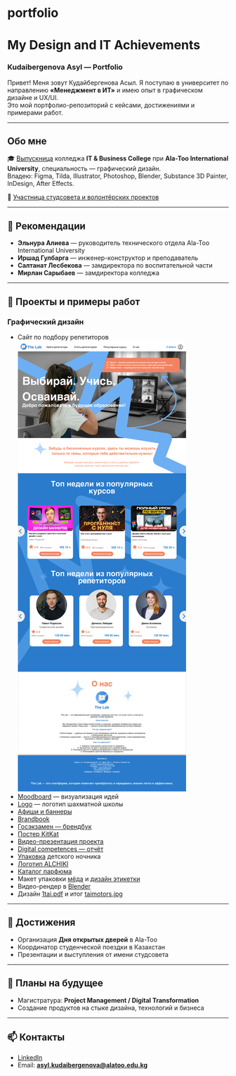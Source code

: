 # portfolio

# My Design and IT Achievements  
### Kudaibergenova Asyl — Portfolio

Привет! Меня зовут Кудайбергенова Асыл. Я поступаю в университет по направлению **«Менеджмент в ИТ»** и имею опыт в графическом дизайне и UX/UI.  
Это мой портфолио-репозиторий с кейсами, достижениями и примерами работ.

---

## Обо мне

🎓 [Выпускница](вручение.jpg) колледжа **IT & Business College** при **Ala-Too International University**, специальность — графический дизайн.  
Владею: Figma, Tilda, Illustrator, Photoshop, Blender, Substance 3D Painter, InDesign, After Effects.  

👥 [Участница студсовета и волонтёрских проектов](itBUS.jpg)

---

## 🧾 Рекомендации

- **Эльнура Алиева** — руководитель технического отдела Ala-Too International University  
- **Иршад Гулбарга** — инженер-конструктор и преподаватель  
- **Салтанат Лесбекова** — замдиректора по воспитательной части  
- **Мирлан Сарыбаев** — замдиректора колледжа  

---

## 📂 Проекты и примеры работ  
### Графический дизайн

- Сайт по подбору репетиторов  
  ![Посмотреть](работагруппсайт.png)
- [Moodboard](мудборд.pdf) — визуализация идей  
- [Logo](заданиелогошахматы.pdf) — логотип шахматной школы  
- [Афиши и баннеры](постерыкконцертам.pdf)  
- [Brandbook](брендбукR.pdf)  
- [Госэкзамен — брендбук](брендбукгосы.pdf)  
- [Постер KitKat](постеркиткат.pdf)  
- [Видео-презентация проекта](https://drive.google.com/file/d/1Bs2hStFzIyAGAYoFFvHL0yE9jzg4Fh8H/view?usp=sharing)  
- [Digital competences — отчёт](https://drive.google.com/file/d/1Xgas1cUcHYclF5-0DdbwG6AmGmdgyxOw/view?usp=sharing)  
- [Упаковка](https://drive.google.com/file/d/1BdODFOfgFJtE2K7YkG0-mVM2D8zokBIB/view?usp=sharing) детского ночника  
- [Логотип ALCHIKI](https://drive.google.com/file/d/1ICoQifaHdQeXGbxZQA9Z4ESzb0WUP8FQ/view?usp=sharing)  
- [Каталог парфюма](https://drive.google.com/file/d/1XqmutVdKr48iafliYixKwxxVec8Xufqf/view?usp=sharing)  
- Макет упаковки [мёда](https://drive.google.com/file/d/1USVyKMyD007KSAUnyyXr4mD8b0LRC0ry/view?usp=sharing) и [дизайн этикетки](https://drive.google.com/file/d/1q7EyPXrpmzZTeNouAxFNPtu37M6o8C7e/view?usp=sharing)  
- Видео-рендер в [Blender](https://drive.google.com/file/d/16BQIUkQ1rFbQSUYs4lkDrMA-I73kC6q9/view?usp=sharing)  
- Дизайн [1tai.pdf](1tai.pdf) и итог [taimotors.jpg](taimotors.jpg)

---

## 🌟 Достижения

- Организация **Дня открытых дверей** в Ala-Too  
- Координатор студенческой поездки в Казахстан  
- Презентации и выступления от имени студсовета  

---

## 🎯 Планы на будущее

- Магистратура: **Project Management / Digital Transformation**  
- Создание продуктов на стыке дизайна, технологий и бизнеса  

---

## 📫 Контакты

- [LinkedIn](https://www.linkedin.com/in/asyl-kudaibergenova-505a62327/)  
- Email: **asyl.kudaibergenova@alatoo.edu.kg**
